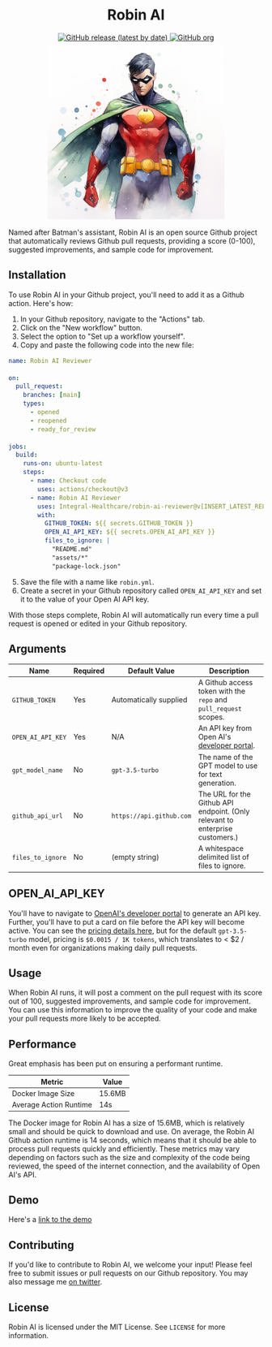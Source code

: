 <div align="center">
  <h1>Robin AI</h1>
  <a href="https://github.com/Integral-Healthcare/robin-ai-reviewer/releases">
    <img src="https://img.shields.io/github/v/release/Integral-Healthcare/robin-ai-reviewer" alt="GitHub release (latest by date)">
  </a>
  <a href="https://github.com/Integral-Healthcare">
    <img src="https://img.shields.io/badge/org-Integral--Healthcare-blue" alt="GitHub org">
  </a>
  <img src="/assets/robin.png" alt="Robin watercolor image" style="width: 350px;"/>
</div>

Named after Batman's assistant, Robin AI is an open source Github project that automatically reviews Github pull requests, providing a score (0-100), suggested improvements, and sample code for improvement.

## Installation

To use Robin AI in your Github project, you'll need to add it as a Github action. Here's how:

1. In your Github repository, navigate to the "Actions" tab.
2. Click on the "New workflow" button.
3. Select the option to "Set up a workflow yourself".
4. Copy and paste the following code into the new file:

```yml
name: Robin AI Reviewer

on:
  pull_request:
    branches: [main]
    types:
      - opened
      - reopened
      - ready_for_review

jobs:
  build:
    runs-on: ubuntu-latest
    steps:
      - name: Checkout code
        uses: actions/checkout@v3
      - name: Robin AI Reviewer
        uses: Integral-Healthcare/robin-ai-reviewer@v[INSERT_LATEST_RELEASE]
        with:
          GITHUB_TOKEN: ${{ secrets.GITHUB_TOKEN }}
          OPEN_AI_API_KEY: ${{ secrets.OPEN_AI_API_KEY }}
          files_to_ignore: |
            "README.md"
            "assets/*"
            "package-lock.json"
```

5. Save the file with a name like `robin.yml`.
6. Create a secret in your Github repository called `OPEN_AI_API_KEY` and set it to the value of your Open AI API key.

With those steps complete, Robin AI will automatically run every time a pull request is opened or edited in your Github repository.

## Arguments

| Name                | Required | Default Value             | Description                                                                                                       |
|---------------------|----------|---------------------------|-------------------------------------------------------------------------------------------------------------------|
| `GITHUB_TOKEN`      | Yes      | Automatically supplied    | A Github access token with the `repo` and `pull_request` scopes.                                                  |
| `OPEN_AI_API_KEY`   | Yes      | N/A                       | An API key from Open AI's [developer portal](https://platform.openai.com/account/api-keys).                                                                       |
| `gpt_model_name`    | No       | `gpt-3.5-turbo`           | The name of the GPT model to use for text generation.                                                             |
| `github_api_url`    | No       | `https://api.github.com`  | The URL for the Github API endpoint. (Only relevant to enterprise customers.)                                      |
| `files_to_ignore`   | No       |  (empty string)         | A whitespace delimited list of files to ignore.                                                                   |

## OPEN_AI_API_KEY

You'll have to navigate to [OpenAI's developer portal](https://platform.openai.com/account/api-keys) to generate an API key. Further, you'll have to put a card on file before the API key will become active. You can see the [pricing details here](https://openai.com/pricing), but for the default `gpt-3.5-turbo` model, pricing is `$0.0015 / 1K tokens`, which translates to < $2 / month even for organizations making daily pull requests.

## Usage

When Robin AI runs, it will post a comment on the pull request with its score out of 100, suggested improvements, and sample code for improvement. You can use this information to improve the quality of your code and make your pull requests more likely to be accepted. 

## Performance
Great emphasis has been put on ensuring a performant runtime.

| Metric         | Value     |
|----------------|-----------|
| Docker Image Size  | 15.6MB   |
| Average Action Runtime | 14s |

The Docker image for Robin AI has a size of 15.6MB, which is relatively small and should be quick to download and use. On average, the Robin AI Github action runtime is 14 seconds, which means that it should be able to process pull requests quickly and efficiently. These metrics may vary depending on factors such as the size and complexity of the code being reviewed, the speed of the internet connection, and the availability of Open AI's API.

## Demo

Here's a [link to the demo](https://twitter.com/johnkuhn58/status/1656460223685509122)

## Contributing

If you'd like to contribute to Robin AI, we welcome your input! Please feel free to submit issues or pull requests on our Github repository. You may also message me [on twitter](https://twitter.com/johnkuhn58/).

## License

Robin AI is licensed under the MIT License. See `LICENSE` for more information.
